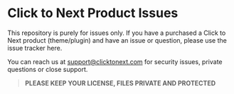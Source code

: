 # Click to Next Product Issues

This repository is purely for issues only.  If you have a purchased a Click to Next product (theme/plugin) and have an issue or question, please use the issue tracker here.

You can reach us at support@clicktonext.com for security issues, private questions or close support.

> **PLEASE KEEP YOUR LICENSE, FILES PRIVATE AND PROTECTED**
